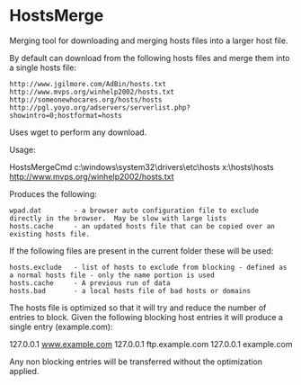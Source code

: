 HostsMerge
==========

Merging tool for downloading and merging hosts files into a larger host file.

By default can download from the following hosts files and merge them into a single hosts file:

	http://www.jgilmore.com/AdBin/hosts.txt
	http://www.mvps.org/winhelp2002/hosts.txt
	http://someonewhocares.org/hosts/hosts
	http://pgl.yoyo.org/adservers/serverlist.php?showintro=0;hostformat=hosts


Uses wget to perform any download.

Usage:

HostsMergeCmd c:\windows\system32\drivers\etc\hosts x:\hosts\hosts http://www.mvps.org/winhelp2002/hosts.txt

Produces the following:

	wpad.dat		- a browser auto configuration file to exclude directly in the browser.  May be slow with large lists
	hosts.cache		- an updated hosts file that can be copied over an existing hosts file.

If the following files are present in the current folder these will be used:

	hosts.exclude	- list of hosts to exclude from blocking - defined as a normal hosts file - only the name portion is used
	hosts.cache		- A previous run of data
	hosts.bad		- a local hosts file of bad hosts or domains

The hosts file is optimized so that it will try and reduce the number of entries to block.  Given the following blocking host entries it will produce a single entry (example.com):

127.0.0.1	www.example.com
127.0.0.1	ftp.example.com
127.0.0.1	example.com

Any non blocking entries will be transferred without the optimization applied.

